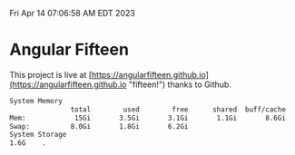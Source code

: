 Fri Apr 14 07:06:58 AM EDT 2023

# Angular Fifteen


This project is live at [https://angularfifteen.github.io](https://angularfifteen.github.io "fifteen!") thanks to Github.

```bash
System Memory
               total        used        free      shared  buff/cache   available
Mem:            15Gi       3.5Gi       3.1Gi       1.1Gi       8.6Gi        10Gi
Swap:          8.0Gi       1.8Gi       6.2Gi
System Storage
1.6G	.
```
```bash
